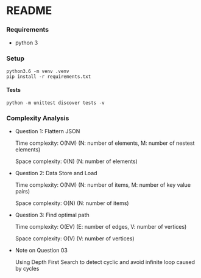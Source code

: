# README

### Requirements

- python 3

### Setup

```
python3.6 -m venv .venv
pip install -r requirements.txt

```

#### Tests

```
python -m unittest discover tests -v

```

### Complexity Analysis

- Question 1: Flattern JSON

    Time complexity: O(NM) (N: number of elements, M: number of nestest elements)

    Space complexity: 0(N) (N: number of elements)

- Question 2: Data Store and Load

    Time complexity: O(NM) (N: number of items, M: number of key value pairs)

    Space complexity: O(N) (N: number of items)

- Question 3: Find optimal path

    Time complexity: O(EV) (E: number of edges, V: number of vertices)

    Space complexity: O(V) (V: number of vertices)

- Note on Question 03

    Using Depth First Search to detect cyclic and avoid infinite loop caused by cycles
